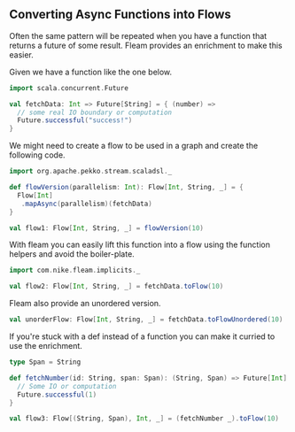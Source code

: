 ## Converting Async Functions into Flows

Often the same pattern will be repeated when you have a function that returns a future of some result. Fleam provides
an enrichment to make this easier.

Given we have a function like the one below.
```scala mdoc:silent
import scala.concurrent.Future

val fetchData: Int => Future[String] = { (number) =>
  // some real IO boundary or computation
  Future.successful("success!")
}
```

We might need to create a flow to be used in a graph and create the following code.
```scala mdoc:silent
import org.apache.pekko.stream.scaladsl._

def flowVersion(parallelism: Int): Flow[Int, String, _] = {
  Flow[Int]
   .mapAsync(parallelism)(fetchData)
}

val flow1: Flow[Int, String, _] = flowVersion(10)
```

With fleam you can easily lift this function into a flow using the function helpers and avoid the boiler-plate.
```scala mdoc:silent
import com.nike.fleam.implicits._

val flow2: Flow[Int, String, _] = fetchData.toFlow(10)
```

Fleam also provide an unordered version.
```scala
val unorderFlow: Flow[Int, String, _] = fetchData.toFlowUnordered(10)
```

If you're stuck with a def instead of a function you can make it curried to use the enrichment.
```scala
type Span = String

def fetchNumber(id: String, span: Span): (String, Span) => Future[Int] = {
  // Some IO or computation
  Future.successful(1)
}

val flow3: Flow[(String, Span), Int, _] = (fetchNumber _).toFlow(10)
```
